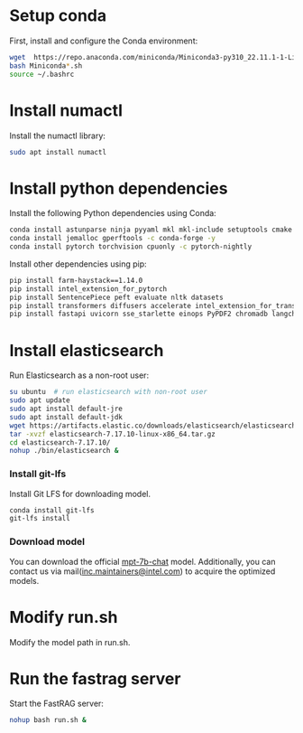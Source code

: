 # Setup conda

First, install and configure the Conda environment:

```bash
wget  https://repo.anaconda.com/miniconda/Miniconda3-py310_22.11.1-1-Linux-x86_64.sh
bash Miniconda*.sh
source ~/.bashrc
```

# Install numactl

Install the numactl library:

```bash
sudo apt install numactl
```

# Install python dependencies

Install the following Python dependencies using Conda:

```bash
conda install astunparse ninja pyyaml mkl mkl-include setuptools cmake cffi typing_extensions future six requests dataclasses -y
conda install jemalloc gperftools -c conda-forge -y
conda install pytorch torchvision cpuonly -c pytorch-nightly
```

Install other dependencies using pip:

```bash
pip install farm-haystack==1.14.0
pip install intel_extension_for_pytorch
pip install SentencePiece peft evaluate nltk datasets
pip install transformers diffusers accelerate intel_extension_for_transformers
pip install fastapi uvicorn sse_starlette einops PyPDF2 chromadb langchain openpyxl InstructorEmbedding
```

# Install elasticsearch

Run Elasticsearch as a non-root user:

```bash
su ubuntu  # run elasticsearch with non-root user
sudo apt update
sudo apt install default-jre
sudo apt install default-jdk
wget https://artifacts.elastic.co/downloads/elasticsearch/elasticsearch-7.17.10-linux-x86_64.tar.gz
tar -xvzf elasticsearch-7.17.10-linux-x86_64.tar.gz
cd elasticsearch-7.17.10/
nohup ./bin/elasticsearch &
```

### Install git-lfs

Install Git LFS for downloading model.

```bash
conda install git-lfs
git-lfs install
```

### Download model
You can download the official [mpt-7b-chat](https://huggingface.co/mosaicml/mpt-7b-chat) model. Additionally, you can contact us via mail(inc.maintainers@intel.com) to acquire the optimized models.

# Modify run.sh
Modify the model path in run.sh.

# Run the fastrag server

Start the FastRAG server:

```bash
nohup bash run.sh &
```

